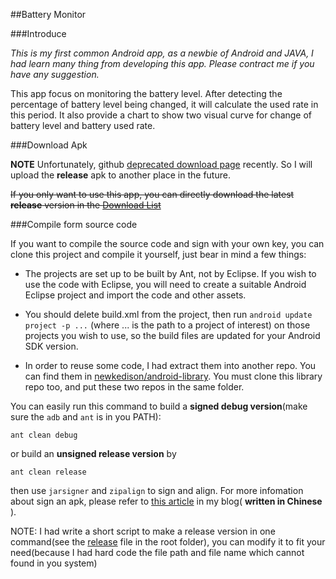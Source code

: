 ##Battery Monitor

###Introduce

_This is my first common Android app, as a newbie of Android and JAVA, I had
learn many thing from developing this app. Please contract me if you have
any suggestion._

This app focus on monitoring the battery level. After detecting the percentage
of battery level being changed, it will calculate the used rate in this period.
It also provide a chart to show two visual curve for change of battery level
and battery used rate.

###Download Apk

**NOTE**
Unfortunately, github
[deprecated download page](https://github.com/blog/1302-goodbye-uploads)
recently. So I will upload the **release** apk to another place in the future.


~~If you only want to use this app, you can directly download the latest 
**release** version in the 
[Download List](https://github.com/newkedison/android-battery-monitor/downloads)~~

###Compile form source code

If you want to compile the source code and sign with your own key, you can
clone this project and compile it yourself, just bear in mind a few things:

* The projects are set up to be built by Ant, not by Eclipse. 
If you wish to use the code with Eclipse, you will need to create a suitable 
Android Eclipse project and import the code and other assets.

* You should delete build.xml from the project, then run 
`android update project -p ...` (where ... is the path to a project of interest)
on those projects you wish to use, 
so the build files are updated for your Android SDK version.

* In order to reuse some code, I had extract them into another repo.
You can find them in
[newkedison/android-library](https://github.com/newkedison/android-library).
You must clone this library repo too, and put these two repos in the same
folder.

You can easily run this command to build a **signed
debug version**(make sure the `adb` and `ant` is in you PATH):

    ant clean debug

or build an **unsigned release version** by

    ant clean release

then use `jarsigner` and `zipalign` to sign and align. For more infomation 
about sign an apk, please refer to 
[this article](http://newkedison.tk/blog/how-to-make-android-app.html) in my 
blog( **written in Chinese** ).

NOTE: I had write a short script to make a release version in one command(see 
the [release](https://github.com/newkedison/android-battery-monitor/blob/master/release) 
file in the root folder), you can modify it to fit your need(because I had hard
code the file path and file name which cannot found in you system)
